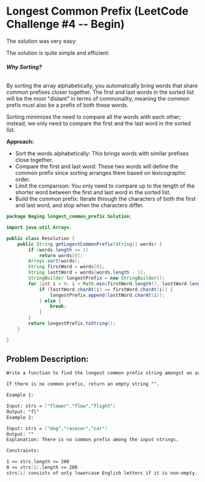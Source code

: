 # Longest Common Prefix (LeetCode Challenge #4 -- Begin)

The solution was very easy:

The solution is quite simple and efficient:

###### **Why Sorting?**

By sorting the array alphabetically, you automatically bring words that share common prefixes closer together. The first and last words in the sorted list will be the most "distant" in terms of commonality, meaning the common prefix must also be a prefix of both these words.

Sorting minimizes the need to compare all the words with each other; instead, we only need to compare the first and the last word in the sorted list.

**Approach:**

- Sort the words alphabetically: This brings words with similar prefixes close together.
- Compare the first and last word: These two words will define the common prefix since sorting arranges them based on lexicographic order.
- Limit the comparison: You only need to compare up to the length of the shorter word between the first and last word in the sorted list.
- Build the common prefix: Iterate through the characters of both the first and last word, and stop when the characters differ.

```java
package Beging.longest_common_prefix.Solution;

import java.util.Arrays;

public class Resolution {
    public String getLogestCommonPrefix(String[] words) {
        if (words.length == 1)
            return words[0];
        Arrays.sort(words);
        String firstWord = words[0];
        String lasttWord = words[words.length - 1];
        StringBuilder longestPrefix = new StringBuilder();
        for (int i = 0; i < Math.min(firstWord.length(), lasttWord.length()); i++) {
            if (lasttWord.charAt(i) == firstWord.charAt(i)) {
                longestPrefix.append(lasttWord.charAt(i));
            } else {
                break;
            }
        }
        return longestPrefix.toString();
    }

}

```

## **Problem Description:**

```md
Write a function to find the longest common prefix string amongst an array of strings.

If there is no common prefix, return an empty string "".

Example 1:

Input: strs = ["flower","flow","flight"]
Output: "fl"
Example 2:

Input: strs = ["dog","racecar","car"]
Output: ""
Explanation: There is no common prefix among the input strings.

Constraints:

1 <= strs.length <= 200
0 <= strs[i].length <= 200
strs[i] consists of only lowercase English letters if it is non-empty.
```
